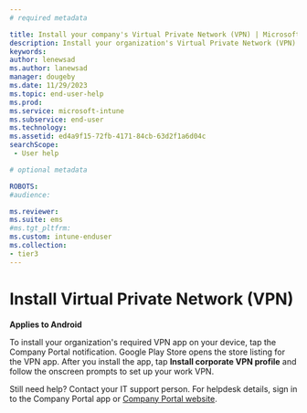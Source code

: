 ```yaml
---
# required metadata

title: Install your company's Virtual Private Network (VPN) | Microsoft Docs
description: Install your organization's Virtual Private Network (VPN) on your work or school device. 
keywords:
author: lenewsad
ms.author: lanewsad
manager: dougeby
ms.date: 11/29/2023
ms.topic: end-user-help
ms.prod:
ms.service: microsoft-intune
ms.subservice: end-user
ms.technology:
ms.assetid: ed4a9f15-72fb-4171-84cb-63d2f1a6d04c
searchScope:
 - User help

# optional metadata

ROBOTS:  
#audience:

ms.reviewer: 
ms.suite: ems
#ms.tgt_pltfrm:
ms.custom: intune-enduser
ms.collection:
- tier3
---
```



# Install Virtual Private Network (VPN)  
**Applies to Android**  

To install your organization's required VPN app on your device, tap the Company Portal notification. Google Play Store opens the store listing for the VPN app. After you install the app, tap **Install corporate VPN profile** and follow the onscreen prompts to set up your work VPN.   

Still need help? Contact your IT support person. For helpdesk details, sign in to the Company Portal app or [Company Portal website](https://go.microsoft.com/fwlink/?linkid=2010980).  
